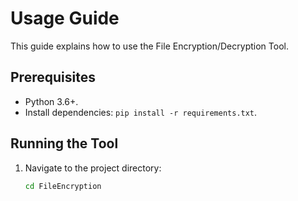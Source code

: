 # Usage Guide

This guide explains how to use the File Encryption/Decryption Tool.

## Prerequisites
- Python 3.6+.
- Install dependencies: `pip install -r requirements.txt`.

## Running the Tool
1. Navigate to the project directory:
   ```bash
   cd FileEncryption 
